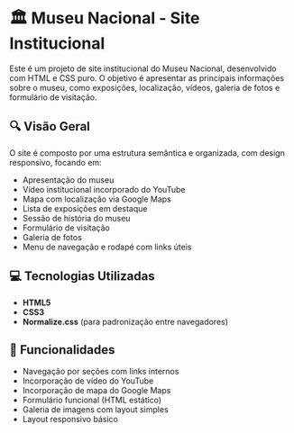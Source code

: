 # 🏛️ Museu Nacional - Site Institucional

Este é um projeto de site institucional do Museu Nacional, desenvolvido com HTML e CSS puro. O objetivo é apresentar as principais informações sobre o museu, como exposições, localização, vídeos, galeria de fotos e formulário de visitação.

## 🔍 Visão Geral

O site é composto por uma estrutura semântica e organizada, com design responsivo, focando em:

- Apresentação do museu 
- Vídeo institucional incorporado do YouTube
- Mapa com localização via Google Maps
- Lista de exposições em destaque
- Sessão de história do museu
- Formulário de visitação
- Galeria de fotos
- Menu de navegação e rodapé com links úteis

## 💻 Tecnologias Utilizadas

- **HTML5**
- **CSS3**
- **Normalize.css** (para padronização entre navegadores)

## 🧪 Funcionalidades

- Navegação por seções com links internos
- Incorporação de vídeo do YouTube
- Incorporação de mapa do Google Maps
- Formulário funcional (HTML estático)
- Galeria de imagens com layout simples
- Layout responsivo básico

